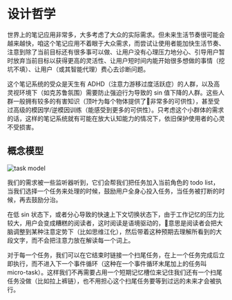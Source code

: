 # 设计哲学

世界上的笔记应用非常多，大多考虑了大众的实际需求。但未来生活节奏很可能会越来越快，咱这个笔记应用不着眼于大众需求，而尝试让使用者能加快生活节奏、注意到除了当前目标还有很多事可以做、让用户没有心理压力地分心、引导用户暂时放弃当前目标以获得更高的灵活性、让用户短时间内能开始很多想做的事情（挖坑不填）、让用户（或其智能代理）费心去诊断问题。


这个笔记系统的受众是天生有 ADHD（注意力游移过度活跃症）的人群，以及高灵视环境下（如克苏鲁氛围）需要防止强迫行为导致的 sin 值下降的人群。这些人群一般拥有较多的有害知识（顶叶为每个物体提供了非常多的可供性），甚至受过高级的模因学/逆模因训练（能感受到更多的可供性）。只考虑这个小群体的需求的话，这样的笔记系统就有可能在放大认知能力的情况下，依旧保护使用者的心灵不受损害。

## 概念模型

![task model](https://raw.githubusercontent.com/linonetwo/itonnote/master/docs/task%20model.png)

我们的需求被一些监听器听到，它们会帮我们把任务加入当前角色的 todo list，当我们选择一个任务来处理的时候，鼓励用户全身心投入任务，当任务被打断的时候，再去鼓励分治。

在低 sin 状态下，或者分心导致的快速上下文切换状态下，由于工作记忆的压力比较大，用户会变成糟糕的阅读者，这时阅读是语境驱动的，意思是阅读者会把大脑调整到某种注意定势下（比如思维江化），然后带着这种预期去理解所看到的大段文字，而不会把注意力放在解读每一个词上。

对于每一个任务，我们可以在它结束时链接一个扫尾任务，在上一个任务完成后立即执行，而不进入下一个事件循环（这种在一个事件循环末尾加上的任务叫 micro-task）。这样我们不再需要占用一个短期记忆槽位来记住我们还有一个扫尾任务没做（比如拉上裤链），也不用担心这个扫尾任务要等到过远的未来才会被执行。